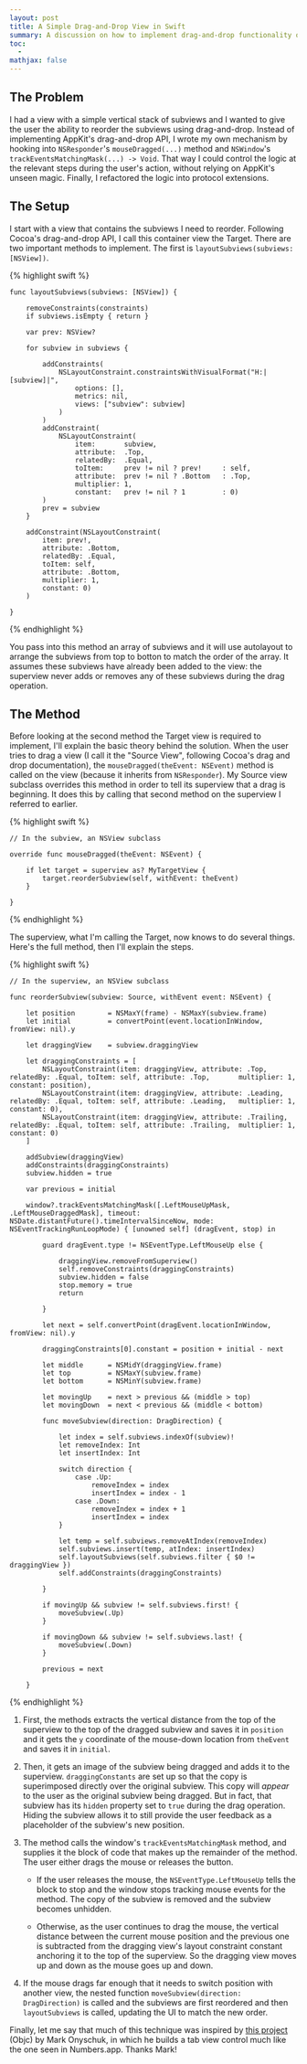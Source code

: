 ```yaml
---
layout: post
title: A Simple Drag-and-Drop View in Swift
summary: A discussion on how to implement drag-and-drop functionality on an <code>NSView</code> without having to hook into AppKit's drag-and-drop API.
toc:
  -
mathjax: false
---
```


## The Problem

I had a view with a simple vertical stack of subviews and I wanted to give the user the ability to reorder the subviews using drag-and-drop. Instead of implementing AppKit's drag-and-drop API, I wrote my own mechanism by hooking into `NSResponder`'s `mouseDragged(...)` method and `NSWindow`'s `trackEventsMatchingMask(...) -> Void`. That way I could control the logic at the relevant steps during the user's action, without relying on AppKit's unseen magic. Finally, I refactored the logic into protocol extensions.

## The Setup

I start with a view that contains the subviews I need to reorder. Following Cocoa's drag-and-drop API, I call this container view the Target. There are two important methods to implement. The first is `layoutSubviews(subviews: [NSView])`.

{% highlight swift %}

    func layoutSubviews(subviews: [NSView]) {

        removeConstraints(constraints)
        if subviews.isEmpty { return }

        var prev: NSView?

        for subview in subviews {

            addConstraints(
            	NSLayoutConstraint.constraintsWithVisualFormat("H:|[subview]|",
					options: [],
            		metrics: nil,
            		views: ["subview": subview]
				)
			)
            addConstraint(
                NSLayoutConstraint(
                    item:       subview,
                    attribute:  .Top,
                    relatedBy:  .Equal,
                    toItem:     prev != nil ? prev!     : self,
                    attribute:  prev != nil ? .Bottom   : .Top,
                    multiplier: 1,
                    constant:   prev != nil ? 1         : 0)
            )
            prev = subview
        }

        addConstraint(NSLayoutConstraint(
        	item: prev!,
        	attribute: .Bottom,
        	relatedBy: .Equal,
        	toItem: self,
        	attribute: .Bottom,
        	multiplier: 1,
        	constant: 0)
		)

    }

{% endhighlight %}

You pass into this method an array of subviews and it will use autolayout to arrange the subviews from top to botton to match the order of the array. It assumes these subviews have already been added to the view: the superview never adds or removes any of these subviews during the drag operation.

## The Method

Before looking at the second method the Target view is required to implement, I'll explain the basic theory behind the solution. When the user tries to drag a view (I call it the "Source View", following Cocoa's drag and drop documentation), the `mouseDragged(theEvent: NSEvent)` method is called on the view (because it inherits from `NSResponder`). My Source view subclass overrides this method in order to tell its superview that a drag is beginning. It does this by calling that second method on the superview I referred to earlier.

{% highlight swift %}

	// In the subview, an NSView subclass

    override func mouseDragged(theEvent: NSEvent) {

        if let target = superview as? MyTargetView {
            target.reorderSubview(self, withEvent: theEvent)
        }

    }

{% endhighlight %}

The superview, what I'm calling the Target, now knows to do several things. Here's the full method, then I'll explain the steps.

{% highlight swift %}

	// In the superview, an NSView subclass

    func reorderSubview(subview: Source, withEvent event: NSEvent) {

        let position        = NSMaxY(frame) - NSMaxY(subview.frame)
        let initial         = convertPoint(event.locationInWindow, fromView: nil).y

        let draggingView    = subview.draggingView

        let draggingConstraints = [
            NSLayoutConstraint(item: draggingView, attribute: .Top,      relatedBy: .Equal, toItem: self, attribute: .Top,       multiplier: 1, constant: position),
            NSLayoutConstraint(item: draggingView, attribute: .Leading,  relatedBy: .Equal, toItem: self, attribute: .Leading,   multiplier: 1, constant: 0),
            NSLayoutConstraint(item: draggingView, attribute: .Trailing, relatedBy: .Equal, toItem: self, attribute: .Trailing,  multiplier: 1, constant: 0)
        ]

        addSubview(draggingView)
        addConstraints(draggingConstraints)
        subview.hidden = true

        var previous = initial

        window?.trackEventsMatchingMask([.LeftMouseUpMask, .LeftMouseDraggedMask], timeout: NSDate.distantFuture().timeIntervalSinceNow, mode: NSEventTrackingRunLoopMode) { [unowned self] (dragEvent, stop) in

            guard dragEvent.type != NSEventType.LeftMouseUp else {

                draggingView.removeFromSuperview()
                self.removeConstraints(draggingConstraints)
                subview.hidden = false
                stop.memory = true
                return

            }

            let next = self.convertPoint(dragEvent.locationInWindow, fromView: nil).y

            draggingConstraints[0].constant = position + initial - next

            let middle      = NSMidY(draggingView.frame)
            let top         = NSMaxY(subview.frame)
            let bottom      = NSMinY(subview.frame)

            let movingUp    = next > previous && (middle > top)
            let movingDown  = next < previous && (middle < bottom)

            func moveSubview(direction: DragDirection) {

                let index = self.subviews.indexOf(subview)!
                let removeIndex: Int
                let insertIndex: Int

                switch direction {
                    case .Up:
                        removeIndex = index
                        insertIndex = index - 1
                    case .Down:
                        removeIndex = index + 1
                        insertIndex = index
                }

                let temp = self.subviews.removeAtIndex(removeIndex)
                self.subviews.insert(temp, atIndex: insertIndex)
                self.layoutSubviews(self.subviews.filter { $0 != draggingView })
                self.addConstraints(draggingConstraints)

            }

            if movingUp && subview != self.subviews.first! {
                moveSubview(.Up)
            }

            if movingDown && subview != self.subviews.last! {
                moveSubview(.Down)
            }

            previous = next

        }

{% endhighlight %}

1. First, the methods extracts the vertical distance from the top of the superview to the top of the dragged subview and saves it in `position` and it gets the `y` coordinate of the mouse-down location from `theEvent` and saves it in `initial`.

2. Then, it gets an image of the subview being dragged and adds it to the superview. `draggingConstants` are set up so that the copy is superimposed directly over the original subview. This copy will *appear* to the user as the original subview being dragged. But in fact, that subview has its `hidden` property set to `true` during the drag operation. Hiding the subview allows it to still provide the user feedback as a placeholder of the subview's new position.

3. The method calls the window's `trackEventsMatchingMask` method, and supplies it the block of code that makes up the remainder of the method. The user either drags the mouse or releases the button.

	* If the user releases the mouse, the `NSEventType.LeftMouseUp` tells the block to stop and the window stops tracking mouse events for the method. The copy of the subview is removed and the subview becomes unhidden.

	* Otherwise, as the user continues to drag the mouse, the vertical distance between the current mouse position and the previous one is subtracted from the dragging view's layout constraint constant anchoring it to the top of the superview. So the dragging view moves up and down as the mouse goes up and down.

4. If the mouse drags far enough that it needs to switch position with another view, the nested function `moveSubview(direction: DragDirection)` is called and the subviews are first reordered and then `layoutSubviews` is called, updating the UI to match the new order.

Finally, let me say that much of this technique was inspired by [this project](https://github.com/monyschuk/LITabControl) (Objc) by Mark Onyschuk, in which he builds a tab view control much like the one seen in Numbers.app. Thanks Mark!
